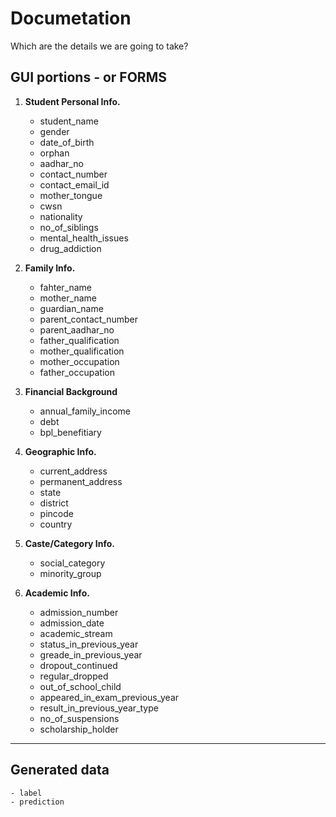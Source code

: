 # Documetation

Which are the details we are going to take?

## GUI portions - or FORMS

1. **Student Personal Info.**
    - student_name
    - gender
    - date_of_birth
    - orphan
    - aadhar_no
    - contact_number
    - contact_email_id
    - mother_tongue
    - cwsn
    - nationality
    - no_of_siblings
    - mental_health_issues
    - drug_addiction

2. **Family Info.**
    - fahter_name
    - mother_name
    - guardian_name
    - parent_contact_number
    - parent_aadhar_no
    - father_qualification
    - mother_qualification
    - mother_occupation
    - father_occupation

3. **Financial Background**
    - annual_family_income
    - debt
    - bpl_benefitiary

4. **Geographic Info.**
    - current_address
    - permanent_address
    - state
    - district
    - pincode
    - country

5. **Caste/Category Info.**
    - social_category
    - minority_group

6. **Academic Info.**
    - admission_number
    - admission_date
    - academic_stream
    - status_in_previous_year
    - greade_in_previous_year
    - dropout_continued
    - regular_dropped
    - out_of_school_child
    - appeared_in_exam_previous_year
    - result_in_previous_year_type
    - no_of_suspensions
    - scholarship_holder

---

## Generated data

    - label
    - prediction

